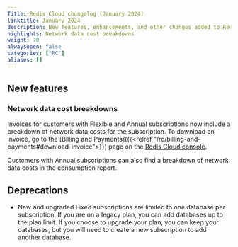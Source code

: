 ```yaml
---
Title: Redis Cloud changelog (January 2024)
linktitle: January 2024
description: New features, enhancements, and other changes added to Redis Cloud during January 2024.
highlights: Network data cost breakdowns
weight: 70
alwaysopen: false
categories: ["RC"]
aliases: []
---
```


## New features

### Network data cost breakdowns

Invoices for customers with Flexible and Annual subscriptions now include a breakdown of network data costs for the subscription. To download an invoice, go to the [Billing and Payments]({{<relref "/rc/billing-and-payments#download-invoice">}}) page on the [Redis Cloud console](https://app.redislabs.com/).

Customers with Annual subscriptions can also find a breakdown of network data costs in the consumption report.

## Deprecations

- New and upgraded Fixed subscriptions are limited to one database per subscription. If you are on a legacy plan, you can add databases up to the plan limit. If you choose to upgrade your plan, you can keep your databases, but you will need to create a new subscription to add another database.